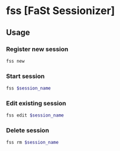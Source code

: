 # fss [FaSt Sessionizer]

## Usage

### Register new session

```bash
fss new
```

### Start session

```bash
fss $session_name
```

### Edit existing session

```bash
fss edit $session_name
```

### Delete session

```bash
fss rm $session_name
```
